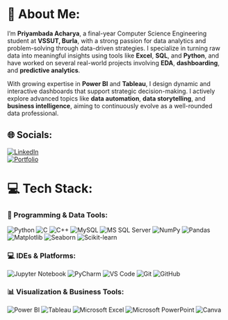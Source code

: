 # 💫 About Me:
I’m **Priyambada Acharya**, a final-year Computer Science Engineering student at **VSSUT, Burla**, with a strong passion for data analytics and problem-solving through data-driven strategies. I specialize in turning raw data into meaningful insights using tools like **Excel**, **SQL**, and **Python**, and have worked on several real-world projects involving **EDA**, **dashboarding**, and **predictive analytics**.  

With growing expertise in **Power BI** and **Tableau**, I design dynamic and interactive dashboards that support strategic decision-making. I actively explore advanced topics like **data automation**, **data storytelling**, and **business intelligence**, aiming to continuously evolve as a well-rounded data professional.

## 🌐 Socials:
[![LinkedIn](https://img.shields.io/badge/LinkedIn-%230077B5.svg?logo=linkedin&logoColor=white)](https://linkedin.com/in/priyambada-acharya-0b8a38269)  
[![Portfolio](https://img.shields.io/badge/Portfolio-000?style=plastic&logo=firefox&logoColor=white)](https://linu-1234.github.io/Portfolio/)

# 💻 Tech Stack:

### 🐍 Programming & Data Tools:
![Python](https://img.shields.io/badge/Python-3670A0?style=plastic&logo=python&logoColor=ffdd54)
![C](https://img.shields.io/badge/C-%2300599C.svg?style=plastic&logo=c&logoColor=white)
![C++](https://img.shields.io/badge/C++-%2300599C.svg?style=plastic&logo=c%2B%2B&logoColor=white)
![MySQL](https://img.shields.io/badge/MySQL-%2300f.svg?style=plastic&logo=mysql&logoColor=white)
![MS SQL Server](https://img.shields.io/badge/MS%20SQL%20Server-CC2927?style=plastic&logo=microsoft-sql-server&logoColor=white)
![NumPy](https://img.shields.io/badge/NumPy-%23013243.svg?style=plastic&logo=numpy&logoColor=white)
![Pandas](https://img.shields.io/badge/Pandas-%23150458.svg?style=plastic&logo=pandas&logoColor=white)
![Matplotlib](https://img.shields.io/badge/Matplotlib-%23ffffff.svg?style=plastic&logo=matplotlib&logoColor=black)
![Seaborn](https://img.shields.io/badge/Seaborn-%23494F5A.svg?style=plastic&logoColor=white)
![Scikit-learn](https://img.shields.io/badge/Scikit--learn-F7931E?style=plastic&logo=scikit-learn&logoColor=white)

### 💻 IDEs & Platforms:
![Jupyter Notebook](https://img.shields.io/badge/Jupyter%20Notebook-F37626.svg?style=plastic&logo=Jupyter&logoColor=white)
![PyCharm](https://img.shields.io/badge/PyCharm-000000?style=plastic&logo=PyCharm&logoColor=white)
![VS Code](https://img.shields.io/badge/VS%20Code-007ACC?style=plastic&logo=visual-studio-code&logoColor=white)
![Git](https://img.shields.io/badge/Git-F05032?style=plastic&logo=git&logoColor=white)
![GitHub](https://img.shields.io/badge/GitHub-100000?style=plastic&logo=github&logoColor=white)

### 📊 Visualization & Business Tools:
![Power BI](https://img.shields.io/badge/Power%20BI-F2C811?style=plastic&logo=powerbi&logoColor=black)
![Tableau](https://img.shields.io/badge/Tableau-E97627?style=plastic&logo=Tableau&logoColor=white)
![Microsoft Excel](https://img.shields.io/badge/Excel-217346?style=plastic&logo=microsoft-excel&logoColor=white)
![Microsoft PowerPoint](https://img.shields.io/badge/PowerPoint-B7472A?style=plastic&logo=microsoft-powerpoint&logoColor=white)
![Canva](https://img.shields.io/badge/Canva-00C4CC?style=plastic&logo=Canva&logoColor=white)
